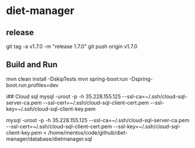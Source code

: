 # diet-manager

## release
git tag -a v1.7.0 -m "release 1.7.0"
git push origin v1.7.0

## Build and Run
mvn clean install -DskipTests
mvn spring-boot:run -Dspring-boot.run.profiles=dev

i## Cloud sql
mysql -uroot -p -h 35.228.155.125 --ssl-ca=~/.ssh/cloud-sql-server-ca.pem --ssl-cert=~/.ssh/cloud-sql-client-cert.pem --ssl-key=~/.ssh/cloud-sql-client-key.pem


 mysql -uroot -p -h 35.228.155.125 --ssl-ca=~/.ssh/cloud-sql-server-ca.pem --ssl-cert=~/.ssh/cloud-sql-client-cert.pem --ssl-key=~/.ssh/cloud-sql-client-key.pem < /home/mentos/code/github/diet-manager/database/dietmanager.sql


